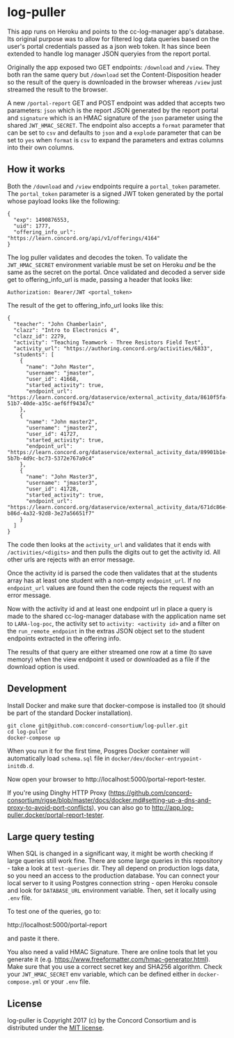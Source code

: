 # log-puller

This app runs on Heroku and points to the cc-log-manager app's database.  Its original purpose
was to allow for filtered log data queries based on the user's portal credentials passed as a json web token.  It has since been extended to handle log manager JSON queryies from the report portal.

Originally the app exposed two GET endpoints: `/download` and `/view`.  They both ran the same
query but `/download` set the Content-Disposition header so the result of the query
is downloaded in the browser whereas `/view` just streamed the result to the browser.

A new `/portal-report` GET and POST endpoint was added that accepts two parameters: `json` which is the report
JSON generated by the report portal and `signature` which is an HMAC signature of the `json`
parameter using the shared `JWT_HMAC_SECRET`.  The endpoint also accepts a `format` parameter that
can be set to `csv` and defaults to `json` and a `explode` parameter that can be set to `yes` when
`format` is `csv` to expand the parameters and extras columns into their own columns.

## How it works

Both the `/download` and `/view` endpoints require a `portal_token` parameter.  The
`portal_token` parameter is a signed JWT token generated by the portal whose payload
looks like the following:

```
{
  "exp": 1490876553,
  "uid": 1777,
  "offering_info_url": "https://learn.concord.org/api/v1/offerings/4164"
}
```

The log puller validates and decodes the token.  To validate the `JWT_HMAC_SECRET` environment variable
must be set on Heroku *and* be the same as the secret on the portal.  Once validated and decoded a server side
get to offering_info_url is made, passing a header that looks like:

```
Authorization: Bearer/JWT <portal_token>
```

The result of the get to offering_info_url looks like this:

```
{
  "teacher": "John Chamberlain",
  "clazz": "Intro to Electronics 4",
  "clazz_id": 2279,
  "activity": "Teaching Teamwork - Three Resistors Field Test",
  "activity_url": "https://authoring.concord.org/activities/6833",
  "students": [
    {
      "name": "John Master",
      "username": "jmaster",
      "user_id": 41668,
      "started_activity": true,
      "endpoint_url": "https://learn.concord.org/dataservice/external_activity_data/8610f5fa-51b7-40de-a35c-aef6ff94347c"
    },
    {
      "name": "John master2",
      "username": "jmaster2",
      "user_id": 41727,
      "started_activity": true,
      "endpoint_url": "https://learn.concord.org/dataservice/external_activity_data/89901b1e-5b7b-4d9c-bc73-5372e767a9c4"
    },
    {
      "name": "John Master3",
      "username": "jmaster3",
      "user_id": 41728,
      "started_activity": true,
      "endpoint_url": "https://learn.concord.org/dataservice/external_activity_data/671dc86e-b86d-4a32-92d8-3e27a56651f7"
    }
  ]
}
```

The code then looks at the `activity_url` and validates that it ends with `/activities/<digits>` and then pulls the
digits out to get the activity id.  All other urls are rejects with an error message.

Once the activity id is parsed the code then validates that at the students array has at least one student with a
non-empty `endpoint_url`.  If no `endpoint_url` values are found then the code rejects the request with an error message.

Now with the activity id and at least one endpoint url in place a query is made to the shared cc-log-manager database
with the application name set to `LARA-log-poc`, the activity set to `activity: <activity id>` and a filter on the
`run_remote_endpoint` in the extras JSON object set to the student endpoints extracted in the offering info.

The results of that query are either streamed one row at a time (to save memory) when the view endpoint it used or
downloaded as a file if the download option is used.

## Development

Install Docker and make sure that docker-compose is installed too (it should be part of the standard Docker installation).

```
git clone git@github.com:concord-consortium/log-puller.git
cd log-puller
docker-compose up 
```

When you run it for the first time, Posgres Docker container will automatically load 
`schema.sql` file in `docker/dev/docker-entrypoint-initdb.d`.

Now open your browser to http://localhost:5000/portal-report-tester.

If you're using Dinghy HTTP Proxy (https://github.com/concord-consortium/rigse/blob/master/docs/docker.md#setting-up-a-dns-and-proxy-to-avoid-port-conflicts), 
you can also go to http://app.log-puller.docker/portal-report-tester.  

## Large query testing

When SQL is changed in a significant way, it might be worth checking if large queries still work fine.
There are some large queries in this repository - take a look at `test-queries` dir. They all depend on production
logs data, so you need an access to the production database. You can connect your local server to it using Postgres 
connection string - open Heroku console and look for `DATABASE_URL` environment variable. 
Then, set it locally using `.env` file.

To test one of the queries, go to:

http://localhost:5000/portal-report

and paste it there.

You also need a valid HMAC Signature. There are online tools that let you generate it (e.g. https://www.freeformatter.com/hmac-generator.html).
Make sure that you use a correct secret key and SHA256 algorithm. Check your `JWT_HMAC_SECRET` env variable, which can 
be defined either in `docker-compose.yml` or your `.env` file.

## License

log-puller is Copyright 2017 (c) by the Concord Consortium and is distributed under the [MIT license](http://www.opensource.org/licenses/MIT).

